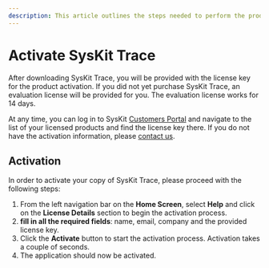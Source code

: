 ```yaml
---
description: This article outlines the steps needed to perform the product activation.
---
```


# Activate SysKit Trace

After downloading SysKit Trace, you will be provided with the license key for the product activation. If you did not yet purchase SysKit Trace, an evaluation license will be provided for you. The evaluation license works for 14 days.

At any time, you can log in to SysKit [Customers Portal](https://my.syskit.com/) and navigate to the list of your licensed products and find the license key there. If you do not have the activation information, please [contact us](https://www.syskit.com/company/contact-us).

## Activation

In order to activate your copy of SysKit Trace, please proceed with the following steps:

1. From the left navigation bar on the **Home Screen**, select **Help** and click on the **License Details** section to begin the activation process.
2. **fill in all the required fields**: name, email, company and the provided license key. 
3. Click the **Activate** button to start the activation process. Activation takes a couple of seconds.
4. The application should now be activated.

